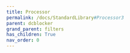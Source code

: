 ```yaml
---
title: Processor
permalink: /docs/StandardLibrary#Processor3
parent: dcblocker
grand_parent: filters
has_children: True
nav_order: 0
---
```

